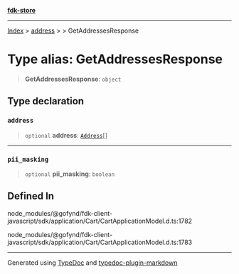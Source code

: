 [**fdk-store**](../../../README.md)
***

[Index](../../../API.md) > [address](../../README.md) > [<internal>](../README.md) > GetAddressesResponse

# Type alias: GetAddressesResponse

> **GetAddressesResponse**: `object`

## Type declaration

### `address`

> `optional` **address**: [`Address`](type-alias.Address.md)[]

***

### `pii_masking`

> `optional` **pii\_masking**: `boolean`

## Defined In

node\_modules/@gofynd/fdk-client-javascript/sdk/application/Cart/CartApplicationModel.d.ts:1782

node\_modules/@gofynd/fdk-client-javascript/sdk/application/Cart/CartApplicationModel.d.ts:1783

***
Generated using [TypeDoc](https://typedoc.org/) and [typedoc-plugin-markdown](https://www.npmjs.com/package/typedoc-plugin-markdown)
